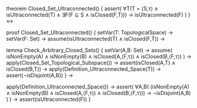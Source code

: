 theorem Closed_Set_Ultraconnected() {
  assert(
    ∀T(T = ⟨S,τ⟩ ∧ isUltraconnected(T) ∧
    ∃F(F ⊆ S ∧ isClosed(F,T))) →
    isUltraconnected(F)
  )
} ↔

proof Closed_Set_Ultraconnected() {
  setVar(T: TopologicalSpace) →
  setVar(F: Set) →
  assume(isUltraconnected(T) ∧ isClosed(F,T)) →
  
  lemma Check_Arbitrary_Closed_Sets() {
    setVar(A,B: Set) →
    assume(
      isNonEmpty(A) ∧ isNonEmpty(B) ∧
      isClosed(A,⟨F,τ⟩) ∧ isClosed(B,⟨F,τ⟩)
    ) →
    apply(Closed_Set_Topological_Subspace()) →
    assert(isClosed(A,T) ∧ isClosed(B,T)) →
    apply(Definition_Ultraconnected_Space(T)) →
    assert(¬isDisjoint(A,B))
  } →
  
  apply(Definition_Ultraconnected_Space()) →
  assert(
    ∀A,B(
      (isNonEmpty(A) ∧ isNonEmpty(B) ∧
      isClosed(A,⟨F,τ⟩) ∧ isClosed(B,⟨F,τ⟩)) →
      ¬isDisjoint(A,B)
    )
  ) →
  assert(isUltraconnected(F))
}